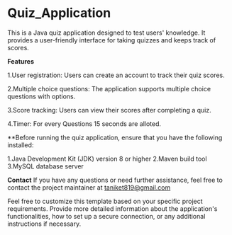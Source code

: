 # Quiz_Application

This is a Java quiz application designed to test users' knowledge. It provides a user-friendly interface for taking quizzes and keeps track of scores.

**Features**

1.User registration: Users can create an account to track their quiz scores.

2.Multiple choice questions: The application supports multiple choice questions with options.

3.Score tracking: Users can view their scores after completing a quiz.

4.Timer: For every Questions 15 seconds are alloted.

**Before running the quiz application, ensure that you have the following installed:

1.Java Development Kit (JDK) version 8 or higher
2.Maven build tool
3.MySQL database server


**Contact**
If you have any questions or need further assistance, feel free to contact the project maintainer at taniket819@gmail.com

Feel free to customize this template based on your specific project requirements. Provide more detailed information about the application's functionalities, how to set up a secure connection, or any additional instructions if necessary.
